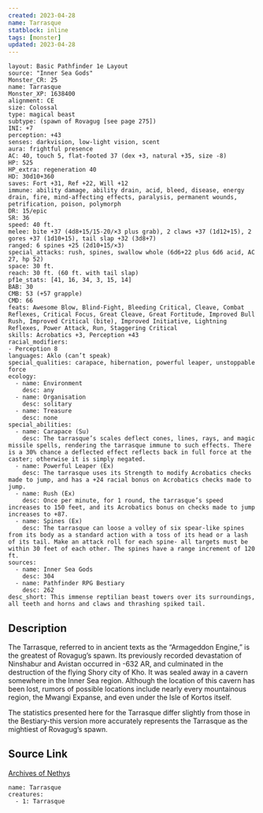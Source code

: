 ```yaml
---
created: 2023-04-28
name: Tarrasque
statblock: inline
tags: [monster]
updated: 2023-04-28
---
```

```statblock
layout: Basic Pathfinder 1e Layout
source: "Inner Sea Gods"
Monster_CR: 25
name: Tarrasque
Monster_XP: 1638400
alignment: CE
size: Colossal
type: magical beast
subtype: (spawn of Rovagug [see page 275])
INI: +7
perception: +43
senses: darkvision, low-light vision, scent
aura: frightful presence
AC: 40, touch 5, flat-footed 37 (dex +3, natural +35, size -8)
HP: 525
HP_extra: regeneration 40
HD: 30d10+360
saves: Fort +31, Ref +22, Will +12
immune: ability damage, ability drain, acid, bleed, disease, energy drain, fire, mind-affecting effects, paralysis, permanent wounds, petrification, poison, polymorph
DR: 15/epic
SR: 36
speed: 40 ft.
melee: bite +37 (4d8+15/15-20/×3 plus grab), 2 claws +37 (1d12+15), 2 gores +37 (1d10+15), tail slap +32 (3d8+7)
ranged: 6 spines +25 (2d10+15/×3)
special_attacks: rush, spines, swallow whole (6d6+22 plus 6d6 acid, AC 27, hp 52)
space: 30 ft.
reach: 30 ft. (60 ft. with tail slap)
pf1e_stats: [41, 16, 34, 3, 15, 14]
BAB: 30
CMB: 53 (+57 grapple)
CMD: 66
feats: Awesome Blow, Blind-Fight, Bleeding Critical, Cleave, Combat Reflexes, Critical Focus, Great Cleave, Great Fortitude, Improved Bull Rush, Improved Critical (bite), Improved Initiative, Lightning Reflexes, Power Attack, Run, Staggering Critical
skills: Acrobatics +3, Perception +43
racial_modifiers:
- Perception 8
languages: Aklo (can’t speak)
special_qualities: carapace, hibernation, powerful leaper, unstoppable force
ecology:
  - name: Environment
    desc: any
  - name: Organisation
    desc: solitary
  - name: Treasure
    desc: none
special_abilities:
  - name: Carapace (Su)
    desc: The tarrasque’s scales deflect cones, lines, rays, and magic missile spells, rendering the tarrasque immune to such effects. There is a 30% chance a deflected effect reflects back in full force at the caster; otherwise it is simply negated.
  - name: Powerful Leaper (Ex)
    desc: The tarrasque uses its Strength to modify Acrobatics checks made to jump, and has a +24 racial bonus on Acrobatics checks made to jump.
  - name: Rush (Ex)
    desc: Once per minute, for 1 round, the tarrasque’s speed increases to 150 feet, and its Acrobatics bonus on checks made to jump increases to +87.
  - name: Spines (Ex)
    desc: The tarrasque can loose a volley of six spear-like spines from its body as a standard action with a toss of its head or a lash of its tail. Make an attack roll for each spine- all targets must be within 30 feet of each other. The spines have a range increment of 120 ft.
sources:
  - name: Inner Sea Gods
    desc: 304
  - name: Pathfinder RPG Bestiary
    desc: 262
desc_short: This immense reptilian beast towers over its surroundings, all teeth and horns and claws and thrashing spiked tail.
```
## Description
The Tarrasque, referred to in ancient texts as the “Armageddon Engine,” is the greatest of Rovagug’s spawn. Its previously recorded devastation of Ninshabur and Avistan occurred in -632 AR, and culminated in the destruction of the flying Shory city of Kho. It was sealed away in a cavern somewhere in the Inner Sea region. Although the location of this cavern has been lost, rumors of possible locations include nearly every mountainous region, the Mwangi Expanse, and even under the Isle of Kortos itself.

The statistics presented here for the Tarrasque differ slightly from those in the Bestiary-this version more accurately represents the Tarrasque as the mightiest of Rovagug’s spawn.
## Source Link
[Archives of Nethys](https://aonprd.com/MonsterDisplay.aspx?ItemName=Tarrasque)
```encounter-table
name: Tarrasque
creatures:
  - 1: Tarrasque
```
